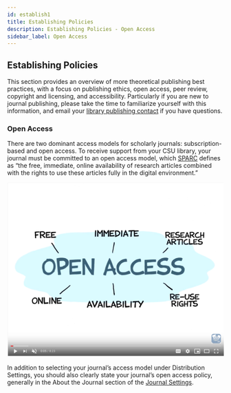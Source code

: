 ```yaml
---
id: establish1
title: Establishing Policies
description: Establishing Policies - Open Access
sidebar_label: Open Access
---
```


## Establishing Policies
This section provides an overview of more theoretical publishing best practices, with a focus on publishing ethics, open access, peer review, copyright and licensing, and accessibility. Particularly if you are new to journal publishing, please take the time to familiarize yourself with this information, and email your [library publishing contact](contacts.md) if you have questions.

### Open Access
There are two dominant access models for scholarly journals: subscription-based and open access. To receive support from your CSU library, your journal must be committed to an open access model, which [SPARC](https://sparcopen.org/open-access/) defines as “the free, immediate, online availability of research articles combined with the rights to use these articles fully in the digital environment.”

[![Open Access Explained](assets/OAExplained.png)](https://www.youtube.com/watch?v=L5rVH1KGBCY)

In addition to selecting your journal’s access model under Distribution Settings, you should also clearly state your journal’s open access policy, generally in the About the Journal section of the [Journal Settings](setting1.md).
